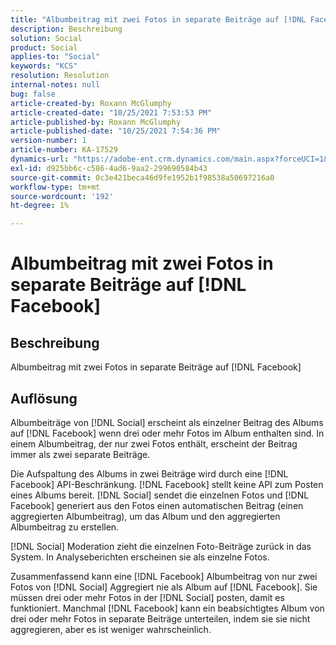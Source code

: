 ```yaml
---
title: "Albumbeitrag mit zwei Fotos in separate Beiträge auf [!DNL Facebook]"
description: Beschreibung
solution: Social
product: Social
applies-to: "Social"
keywords: "KCS"
resolution: Resolution
internal-notes: null
bug: false
article-created-by: Roxann McGlumphy
article-created-date: "10/25/2021 7:53:53 PM"
article-published-by: Roxann McGlumphy
article-published-date: "10/25/2021 7:54:36 PM"
version-number: 1
article-number: KA-17529
dynamics-url: "https://adobe-ent.crm.dynamics.com/main.aspx?forceUCI=1&pagetype=entityrecord&etn=knowledgearticle&id=1b947846-cd35-ec11-b6e6-000d3a3485ea"
exl-id: d925bb6c-c586-4ad6-9aa2-299690584b43
source-git-commit: 0c3e421beca46d9fe1952b1f98538a50697216a0
workflow-type: tm+mt
source-wordcount: '192'
ht-degree: 1%

---
```


# Albumbeitrag mit zwei Fotos in separate Beiträge auf [!DNL Facebook]

## Beschreibung

Albumbeitrag mit zwei Fotos in separate Beiträge auf [!DNL Facebook]

## Auflösung


Albumbeiträge von [!DNL Social] erscheint als einzelner Beitrag des Albums auf [!DNL Facebook] wenn drei oder mehr Fotos im Album enthalten sind. In einem Albumbeitrag, der nur zwei Fotos enthält, erscheint der Beitrag immer als zwei separate Beiträge.

Die Aufspaltung des Albums in zwei Beiträge wird durch eine [!DNL Facebook] API-Beschränkung. [!DNL Facebook] stellt keine API zum Posten eines Albums bereit. [!DNL Social] sendet die einzelnen Fotos und [!DNL Facebook] generiert aus den Fotos einen automatischen Beitrag (einen aggregierten Albumbeitrag), um das Album und den aggregierten Albumbeitrag zu erstellen.

[!DNL Social] Moderation zieht die einzelnen Foto-Beiträge zurück in das System. In Analyseberichten erscheinen sie als einzelne Fotos.

Zusammenfassend kann eine [!DNL Facebook] Albumbeitrag von nur zwei Fotos von [!DNL Social] Aggregiert nie als Album auf [!DNL Facebook]. Sie müssen drei oder mehr Fotos in der [!DNL Social] posten, damit es funktioniert. Manchmal [!DNL Facebook] kann ein beabsichtigtes Album von drei oder mehr Fotos in separate Beiträge unterteilen, indem sie sie nicht aggregieren, aber es ist weniger wahrscheinlich.
